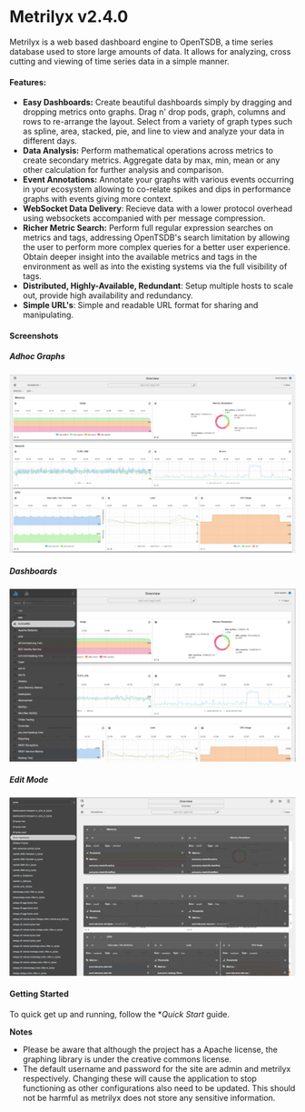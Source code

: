 Metrilyx v2.4.0
===============
Metrilyx is a web based dashboard engine to OpenTSDB, a time series database used to store large amounts of data.  It allows for analyzing, cross cutting and viewing of time series data in a simple manner.

#### Features:
- **Easy Dashboards:** Create beautiful dashboards simply by dragging and dropping metrics onto graphs.  Drag n' drop pods, graph, columns and rows to re-arrange the layout.  Select from a variety of graph types such as spline, area, stacked, pie, and line to view and analyze your data in different days.
- **Data Analysis:** Perform mathematical operations across metrics to create secondary metrics.  Aggregate data by max, min, mean or any other calculation for further analysis and comparison.
- **Event Annotations:** Annotate your graphs with various events occurring in your ecosystem allowing to co-relate spikes and dips in performance graphs with events giving more context.
- **WebSocket Data Delivery**: Recieve data with a lower protocol overhead using websockets accompanied with per message compression.
- **Richer Metric Search:** Perform full regular expression searches on metrics and tags,  addressing OpenTSDB's search limitation by allowing the user to perform more complex queries for a better user experience.  Obtain deeper insight into the available metrics and tags in the environment as well as into the existing systems via the full visibility of tags.
- **Distributed, Highly-Available, Redundant**: Setup multiple hosts to scale out, provide high availability and redundancy.
- **Simple URL's**: Simple and readable URL format for sharing and manipulating.

#### Screenshots
##### Adhoc Graphs
![Alt text](www/imgs/readme/screenshot_1.png)
##### Dashboards
![Alt text](www/imgs/readme/screenshot_2.png)
##### Edit Mode
![Alt text](www/imgs/readme/screenshot_3.png)

#### Getting Started
To quick get up and running, follow the **Quick Start* guide.

**Notes**

- Please be aware that although the project has a Apache license, the graphing library is under the creative commons license.
- The default username and password for the site are admin and metrilyx respectively. Changing these will cause the application to stop functioning as other configurations also need to be updated.  This should not be harmful as metrilyx does not store any sensitive information.
